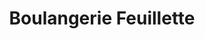 ---
title: "Boulangerie Feuillette"
url: /saint-cyr-sur-loire/boulangerie-feuillette/
shop: boulangerie
---